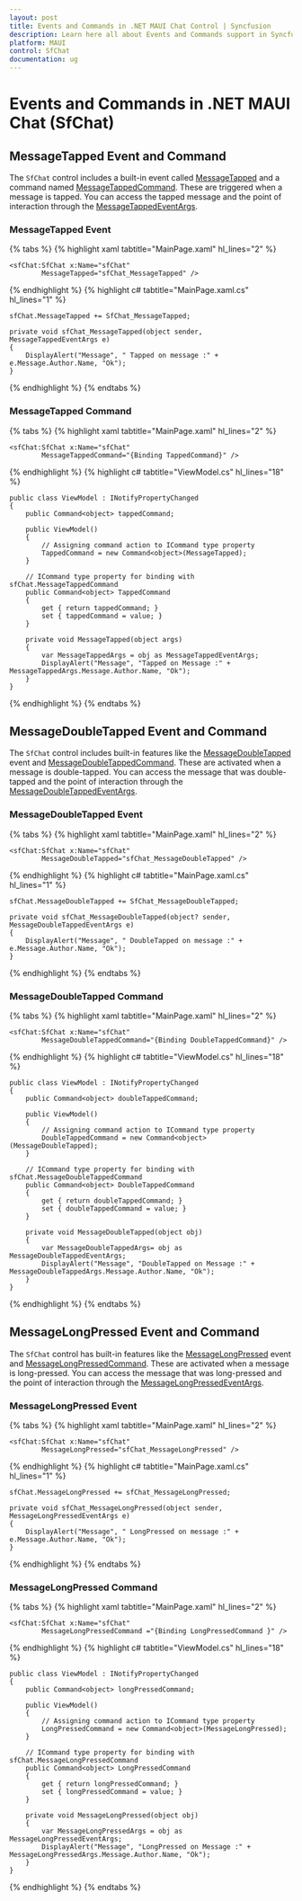 ```yaml
---
layout: post
title: Events and Commands in .NET MAUI Chat Control | Syncfusion
description: Learn here all about Events and Commands support in Syncfusion .NET MAUI Chat (SfChat) control and more.
platform: MAUI
control: SfChat
documentation: ug
---
```


# Events and Commands in .NET MAUI Chat (SfChat)

## MessageTapped Event and Command

The `SfChat` control includes a built-in event called [MessageTapped](https://help.syncfusion.com/cr/maui/Syncfusion.Maui.Chat.SfChat.html#Syncfusion_Maui_Chat_SfChat_MessageTapped) and a command named [MessageTappedCommand](https://help.syncfusion.com/cr/maui/Syncfusion.Maui.Chat.SfChat.html#Syncfusion_Maui_Chat_SfChat_MessageTappedCommand). These are triggered when a message is tapped. You can access the tapped message and the point of interaction through the [MessageTappedEventArgs](https://help.syncfusion.com/cr/maui/Syncfusion.Maui.Chat.MessageTappedEventArgs.html). 

### MessageTapped Event

{% tabs %}
{% highlight xaml tabtitle="MainPage.xaml" hl_lines="2" %}

    <sfChat:SfChat x:Name="sfChat"
            MessageTapped="sfChat_MessageTapped" />

{% endhighlight %}
{% highlight c# tabtitle="MainPage.xaml.cs" hl_lines="1" %}
      
    sfChat.MessageTapped += SfChat_MessageTapped;

    private void sfChat_MessageTapped(object sender, MessageTappedEventArgs e)
    {                    
        DisplayAlert("Message", " Tapped on message :" + e.Message.Author.Name, "Ok");
    }

{% endhighlight %}
{% endtabs %}

### MessageTapped Command

{% tabs %}
{% highlight xaml tabtitle="MainPage.xaml" hl_lines="2" %}   

    <sfChat:SfChat x:Name="sfChat"  
            MessageTappedCommand="{Binding TappedCommand}" />

{% endhighlight %}
{% highlight c# tabtitle="ViewModel.cs" hl_lines="18" %}

    public class ViewModel : INotifyPropertyChanged
    {
        public Command<object> tappedCommand;

        public ViewModel()
        {
            // Assigning command action to ICommand type property
            TappedCommand = new Command<object>(MessageTapped);
        }
        
        // ICommand type property for binding with sfChat.MessageTappedCommand
        public Command<object> TappedCommand
        {
            get { return tappedCommand; }
            set { tappedCommand = value; }
        }
        
        private void MessageTapped(object args)
        {
            var MessageTappedArgs = obj as MessageTappedEventArgs;
            DisplayAlert("Message", "Tapped on Message :" + MessageTappedArgs.Message.Author.Name, "Ok");
        }
    }
{% endhighlight %}
{% endtabs %}

## MessageDoubleTapped Event and Command

The `SfChat` control includes built-in features like the [MessageDoubleTapped](https://help.syncfusion.com/cr/maui/Syncfusion.Maui.Chat.SfChat.html#Syncfusion_Maui_Chat_SfChat_MessageDoubleTapped) event and [MessageDoubleTappedCommand](https://help.syncfusion.com/cr/maui/Syncfusion.Maui.Chat.SfChat.html#Syncfusion_Maui_Chat_SfChat_MessageDoubleTappedCommand). These are activated when a message is double-tapped. You can access the message that was double-tapped and the point of interaction through the [MessageDoubleTappedEventArgs](https://help.syncfusion.com/cr/maui/Syncfusion.Maui.Chat.MessageDoubleTappedEventArgs.html).

### MessageDoubleTapped Event

{% tabs %}
{% highlight xaml tabtitle="MainPage.xaml" hl_lines="2" %}
    
    <sfChat:SfChat x:Name="sfChat"
            MessageDoubleTapped="sfChat_MessageDoubleTapped" />
        
{% endhighlight %}
{% highlight c# tabtitle="MainPage.xaml.cs" hl_lines="1" %}

    sfChat.MessageDoubleTapped += SfChat_MessageDoubleTapped;            

    private void sfChat_MessageDoubleTapped(object? sender, MessageDoubleTappedEventArgs e)
    {
        DisplayAlert("Message", " DoubleTapped on message :" + e.Message.Author.Name, "Ok");
    }
{% endhighlight %}
{% endtabs %}

### MessageDoubleTapped Command

{% tabs %}
{% highlight xaml tabtitle="MainPage.xaml" hl_lines="2" %}
    
    <sfChat:SfChat x:Name="sfChat"  
            MessageDoubleTappedCommand="{Binding DoubleTappedCommand}" />

{% endhighlight %}
{% highlight c# tabtitle="ViewModel.cs" hl_lines="18" %}

    public class ViewModel : INotifyPropertyChanged
    {
        public Command<object> doubleTappedCommand;

        public ViewModel()
        {
            // Assigning command action to ICommand type property
            DoubleTappedCommand = new Command<object>(MessageDoubleTapped);
        }
        
        // ICommand type property for binding with sfChat.MessageDoubleTappedCommand
        public Command<object> DoubleTappedCommand
        {
            get { return doubleTappedCommand; }
            set { doubleTappedCommand = value; }
        }
        
        private void MessageDoubleTapped(object obj)
        {
            var MessageDoubleTappedArgs= obj as MessageDoubleTappedEventArgs;
            DisplayAlert("Message", "DoubleTapped on Message :" + MessageDoubleTappedArgs.Message.Author.Name, "Ok");
        }
    }
{% endhighlight %}
{% endtabs %}

## MessageLongPressed Event and Command

The `SfChat` control has built-in features like the [MessageLongPressed](https://help.syncfusion.com/cr/maui/Syncfusion.Maui.Chat.SfChat.html#Syncfusion_Maui_Chat_SfChat_MessageLongPressed) event and [MessageLongPressedCommand](https://help.syncfusion.com/cr/maui/Syncfusion.Maui.Chat.SfChat.html#Syncfusion_Maui_Chat_SfChat_MessageLongPressedCommand). These are activated when a message is long-pressed. You can access the message that was long-pressed and the point of interaction through the [MessageLongPressedEventArgs](https://help.syncfusion.com/cr/maui/Syncfusion.Maui.Chat.MessageLongPressedEventArgs.html).

### MessageLongPressed Event

{% tabs %}
{% highlight xaml tabtitle="MainPage.xaml" hl_lines="2" %}

    <sfChat:SfChat x:Name="sfChat"
            MessageLongPressed="sfChat_MessageLongPressed" />

{% endhighlight %}
{% highlight c# tabtitle="MainPage.xaml.cs" hl_lines="1" %}
    
    sfChat.MessageLongPressed += sfChat_MessageLongPressed;

    private void sfChat_MessageLongPressed(object sender, MessageLongPressedEventArgs e)
    {
        DisplayAlert("Message", " LongPressed on message :" + e.Message.Author.Name, "Ok");
    }
{% endhighlight %}
{% endtabs %}

### MessageLongPressed Command

{% tabs %}
{% highlight xaml tabtitle="MainPage.xaml" hl_lines="2" %}
    
    <sfChat:SfChat x:Name="sfChat"  
            MessageLongPressedCommand ="{Binding LongPressedCommand }" />

{% endhighlight %}
{% highlight c# tabtitle="ViewModel.cs" hl_lines="18" %}

    public class ViewModel : INotifyPropertyChanged
    {
        public Command<object> longPressedCommand;

        public ViewModel()
        {
            // Assigning command action to ICommand type property
            LongPressedCommand = new Command<object>(MessageLongPressed);
        }

        // ICommand type property for binding with sfChat.MessageLongPressedCommand
        public Command<object> LongPressedCommand
        {
            get { return longPressedCommand; }
            set { longPressedCommand = value; }
        }

        private void MessageLongPressed(object obj)
        {
            var MessageLongPressedArgs = obj as MessageLongPressedEventArgs;
            DisplayAlert("Message", "LongPressed on Message :" + MessageLongPressedArgs.Message.Author.Name, "Ok");
        }
    }       
{% endhighlight %}
{% endtabs %}
